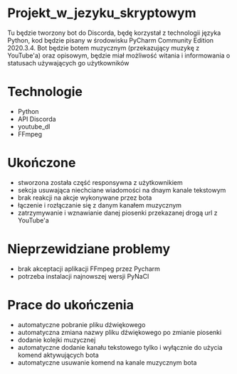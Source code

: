 # Projekt_w_jezyku_skryptowym
Tu będzie tworzony bot do Discorda, będę korzystał z technologii języka Python, kod będzie pisany w środowisku PyCharm Community Edition 2020.3.4. Bot będzie botem muzycznym (przekazujący muzykę z YouTube'a) oraz opisowym, będzie miał możliwość witania i informowania o statusach używających go użytkowników
# Technologie
- Python
- API Discorda
- youtube_dl
- FFmpeg
# Ukończone
- stworzona została część responsywna z użytkownikiem
- sekcja usuwająca niechciane wiadomości na dnaym kanale tekstowym
- brak reakcji na akcje wykonywane przez bota
- łączenie i rozłączanie się z danym kanałem muzycznym
- zatrzymywanie i wznawianie danej piosenki przekazanej drogą url z YouTube'a
# Nieprzewidziane problemy
- brak akceptacji aplikacji FFmpeg przez Pycharm
- potrzeba instalacji najnowszej wersji PyNaCl
# Prace do ukończenia
- automatyczne pobranie pliku dźwiękowego
- automatyczna zmiana nazwy pliku dźwiękowego po zmianie piosenki
- dodanie kolejki muzycznej
- automatyczne dodanie kanału tekstowego tylko i wyłącznie do użycia komend aktywujących bota
- automatyczne usuwanie komend na kanale muzycznym bota
